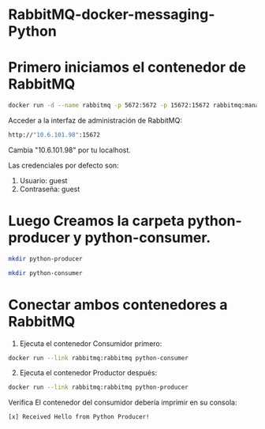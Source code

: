 # RabbitMQ-docker-messaging-Python

# Primero iniciamos el contenedor de RabbitMQ

```bash
docker run -d --name rabbitmq -p 5672:5672 -p 15672:15672 rabbitmq:management
```

Acceder a la interfaz de administración de RabbitMQ:

```bash
http://"10.6.101.98":15672
```

Cambia "10.6.101.98" por tu localhost.

Las credenciales por defecto son:

1. Usuario: guest
2. Contraseña: guest


# Luego Creamos la carpeta python-producer y python-consumer.
```bash
mkdir python-producer
```
```bash
mkdir python-consumer
```


# Conectar ambos contenedores a RabbitMQ

1. Ejecuta el contenedor Consumidor primero:
```bash
docker run --link rabbitmq:rabbitmq python-consumer
```

2. Ejecuta el contenedor Productor después:
```bash
docker run --link rabbitmq:rabbitmq python-producer
```

Verifica El contenedor del consumidor debería imprimir en su consola:
```bash
[x] Received Hello from Python Producer!
```